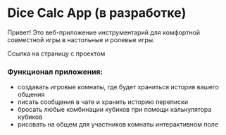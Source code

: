 # Dice Calc App (в разработке)

Привет! Это веб-приложение инструментарий для комфортной совместной игры в настольные и ролевые игры.

Ссылка на страницу с проектом

### Функционал приложения:

- создавать игровые комнаты, где будет храниться история вашего общения
- писать сообщения в чате и хранить историю переписки
- бросать любые комбинации кубиков при помощи калькулятора кубиков
- рисовать на общем для участников комнаты интерактивном поле

